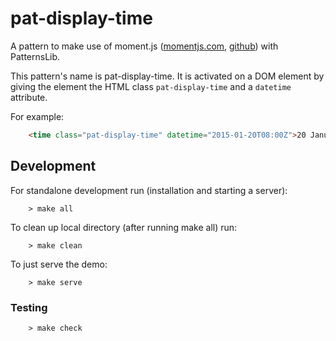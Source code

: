 # pat-display-time
A pattern to make use of moment.js ([momentjs.com](http://momentjs.com), [github](https://github.com/moment/moment/)) with PatternsLib.

This pattern's name is pat-display-time. It is activated on a DOM element by giving the element the HTML class `pat-display-time` and a `datetime` attribute.


For example:
```html
    <time class="pat-display-time" datetime="2015-01-20T08:00Z">20 January 2015, 08:00</time>
```

## Development

For standalone development run (installation and starting a server):
```shell
    > make all
```
To clean up local directory (after running make all) run:
```shell
    > make clean
```
To just serve the demo:
```shell
    > make serve
```
### Testing
```shell
    > make check
```
